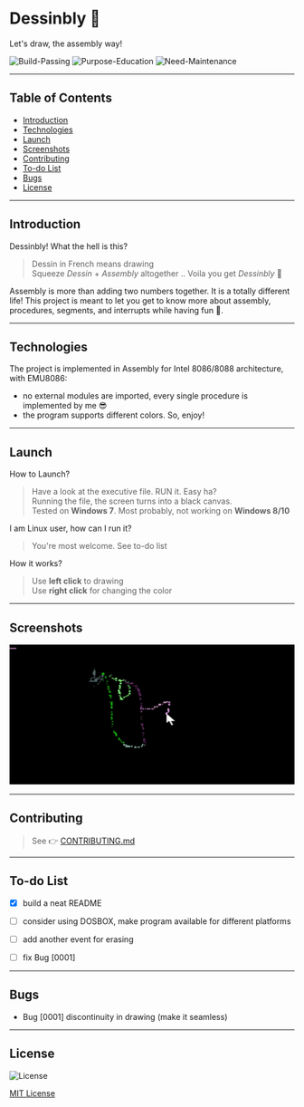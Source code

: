 # Dessinbly 🎨


Let's draw, the assembly way!

![Build-Passing][1] ![Purpose-Education][2] ![Need-Maintenance][3]

[1]: https://img.shields.io/:Build-Passing-whiteGreen.svg?style=round-square
[2]: https://img.shields.io/:Intel-8086/8088-yellow.svg?style=round-square
[3]: https://img.shields.io/:Need-Maintenance-red.svg?style=round-square


---

## Table of Contents
* [Introduction][10]
* [Technologies][11]
* [Launch][12]
* [Screenshots][13]
* [Contributing][14]
* [To-do List][15]
* [Bugs][16]
* [License][17]


[10]: https://github.com/Hagar-Usama/Dessinbly#introduction

[11]: https://github.com/Hagar-Usama/Dessinbly#technologies

[12]: https://github.com/Hagar-Usama/Dessinbly#launch

[13]: https://github.com/Hagar-Usama/Dessinbly#screenshots

[14]: https://github.com/Hagar-Usama/Dessinbly#contributing

[15]: https://github.com/Hagar-Usama/Dessinbly#to-do-list

[16]: https://github.com/Hagar-Usama/Dessinbly#bugs

[17]: https://github.com/Hagar-Usama/Dessinbly#license

---

## Introduction
Dessinbly! What the hell is this?

> Dessin in French means drawing <br>
> Squeeze _Dessin_ + _Assembly_ altogether .. Voila you get _Dessinbly_ 🙌

Assembly is more than adding two numbers together. It is a totally different life!
This project is meant to let you get to know more about assembly, procedures, segments, and interrupts while having fun 👻.

---

## Technologies

The project is implemented in Assembly for Intel 8086/8088 architecture, with EMU8086:
* no external modules are imported, every single procedure is implemented by me 😎
* the program supports different colors. So, enjoy!

---

## Launch

 How to Launch?
> Have a look at the executive file. RUN it. Easy ha? <br>
> Running the file, the screen turns into a black canvas. <br>
> Tested on **Windows 7**. Most probably, not working on **Windows 8/10**

I am Linux user, how can I run it?
> You're most welcome. See to-do list

How it works?
> Use **left click** to drawing <br>
> Use **right click** for changing the color <br>




---
## Screenshots

![Little-Bird][26]

[26]:https://github.com/Hagar-Usama/Dessinbly/blob/master/Screenshots/Dessinbly.gif

---

## Contributing
> See 👉  [CONTRIBUTING.md][27]

[27]:https://github.com/Hagar-Usama/Dessinbly/blob/master/CONTRIBUTING.md

---
## To-do List
* [x] build a neat README
* [ ] consider using DOSBOX, make program available for different platforms
* [ ] add another event for erasing
* [ ] fix Bug [0001]



---

## Bugs
* Bug [0001] discontinuity in drawing (make it seamless)

---

## License
![License](http://img.shields.io/:License-MIT-blue.svg?style=round-square)

[MIT License](https://opensource.org/licenses/MIT "MIT")
